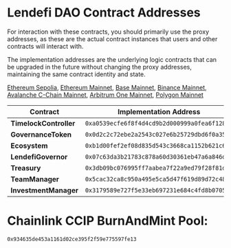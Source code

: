 # Lendefi DAO Contract Addresses


For interaction with these contracts, you should primarily use the proxy addresses, as these are the actual contract instances that users and other contracts will interact with.

The implementation addresses are the underlying logic contracts that can be upgraded in the future without changing the proxy addresses, maintaining the same contract identity and state.

[Ethereum Sepolia](https://sepolia.etherscan.io), [Ethereum Mainnet](https://etherscan.io), [Base Mainnet](https://basescan.org), [Binance Mainnet](https://bscscan.com), [Avalanche C-Chain Mainnet](https://snowtrace.io), [Arbitrum One Mainnet](https://arbiscan.io), [Polygon Mainnet](https://polygonscan.com)

| Contract | Implementation Address | Proxy Address |
|----------|------------------------|---------------|
| **TimelockController** | `0xa0539ecfe6f8f4d4cd9b2d000999a0fea6f128b2` | `0xab20ebc45b30a88a807e7230b4dfe899de3dd572` |
| **GovernanceToken** | `0x0d2c2c72ebe2a2543c027e6b25729dbd6f0a35b6` | `0x5e53aebe377efc92213514ec07f8ef3af426dd1d` |
| **Ecosystem** | `0xb1d00fef2ef08d835d543c3668ca1152b621c648` | `0x3ed13054a8e5b54ce898b6d5f647f9370358d140` |
| **LendefiGovernor** | `0x07c63da3b21783c878a60d30361eb47a6a846d45` | `0xb094c6ed74a83405a700d235496557bafdef2551` |
| **Treasury** | `0x3db09bc076995ff7aabea7f22a9ed79f28f81d1d` | `0x506ec8413f1fe3224e5c2b07bc888baefb098e5f` |
| **TeamManager** | `0x5cac32ca8c950a495e5ca5d47f619d89d72c48e4` | `0x74bea558c73b8a00b884a651ef0c7de0e44fe2f8` |
| **InvestmentManager** | `0x3179589e727f5e33eb697231e684c4fd8b07058d` | `0x58d6221a8e8e5a2d46467ba7a31bde5479fd821a` |


# Chainlink CCIP BurnAndMint Pool: 
`0x934635de453a1161d02ce395f2f59e775597fe13`